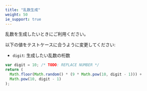 ```yaml
---
title: "乱数生成"
weight: 50
ie_support: true
---
```


乱数を生成したいときにご利用ください。

以下の値をテストケースに合うように変更してください:

- `digit`: 生成したい乱数の桁数

```js
var digit = 10; /* TODO: REPLACE NUMBER */
return (
  Math.floor(Math.random() * (9 * Math.pow(10, digit - 1))) +
  Math.pow(10, digit - 1)
);
```
